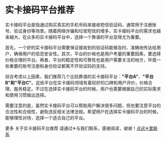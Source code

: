 # 实卡接码平台推荐

实卡接码平台是指通过购买真实的手机号码来接收短信验证码，通常用于注册账号、验证身份等场景。随着网络诈骗和垃圾短信的增多，实卡接码平台的需求也越来越大。在众多的实卡接码平台中，选择一个靠谱的平台显得尤为重要。

首先，一个好的实卡接码平台需要保证接收到的验证码能够及时、准确地传达给用户，确保用户的信息安全性。其次，平台的价格也是用户考量的重要因素，要选择价格合理的平台。再者，平台的稳定性和可靠性也是用户需要关注的地方，毕竟一些重要的账号注册和身份验证都离不开验证码的支持。

综合考虑以上因素，我们推荐几个比较靠谱的实卡接码平台：**"平台A"**、**"平台B"**和**"平台C"**。这些平台在实卡接码领域有着较好的口碑和用户评价，价格合理，服务稳定。不过在选择实卡接码平台的时候，用户也需要根据自己的实际需求和使用习惯做出选择。

需要注意的是，虽然实卡接码平台可以帮助用户解决很多问题，但也要注意平台的合法性和合规性，避免违反相关法律法规。希望用户在选择实卡接码平台的时候，能够理性对待，选择一个适合自己的平台。

更多 关于实卡接码平台推荐 请通过✈与我们联系，感谢阅读，谢谢！[点这✈里联系](https://ww.k02.cc)